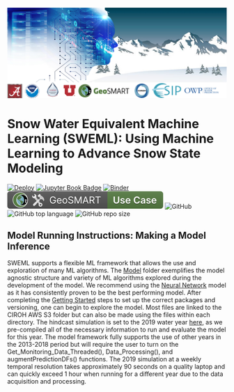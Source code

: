 ![NSM_Cover](./Images/ML_SWE.jpg)

# Snow Water Equivalent Machine Learning (SWEML): Using Machine Learning to Advance Snow State Modeling

[![Deploy](https://github.com/geo-smart/use_case_template/actions/workflows/deploy.yaml/badge.svg)](https://github.com/geo-smart/use_case_template/actions/workflows/deploy.yaml)
[![Jupyter Book Badge](https://jupyterbook.org/badge.svg)](https://geo-smart.github.io/use_case_template)
[![Binder](https://mybinder.org/badge_logo.svg)](https://mybinder.org/v2/gh/geo-smart/use_case_template/HEAD?urlpath=lab)
[![GeoSMART Use Case](./book/img/use_case_badge.svg)](https://geo-smart.github.io/usecases)
![GitHub](https://img.shields.io/github/license/whitelightning450/National-ML-Snow-Prediction-Mod?logo=GitHub&style=flat-square)
![GitHub top language](https://img.shields.io/github/languages/top/whitelightning450/National-ML-Snow-Prediction-Mod?logo=Jupyter&style=flat-square)
![GitHub repo size](https://img.shields.io/github/repo-size/whitelightning450/National-ML-Snow-Prediction-Mod?logo=Github&style=flat-square)


## Model Running Instructions: Making a Model Inference
SWEML supports a flexible ML framework that allows the use and exploration of many ML algorithms. 
The [Model](https://github.com/whitelightning450/SWEML/tree/main/Model) folder exemplifies the model agnostic structure and variety of ML algorithms explored during the development of the model.
We recommend using the [Neural Network](https://github.com/whitelightning450/SWEML/tree/main/Model/Neural_Network) model as it has consistently proven to be the best performing model. 
After completing the [Getting Started](https://github.com/whitelightning450/SWEML/blob/main/Getting%20Started.md) steps to set up the correct packages and versioning, one can begin to explore the model.
Most files are linked to the CIROH AWS S3 folder but can also be made using the files within each directory.
The hindcast simulation is set to the 2019 water year [here](https://github.com/whitelightning450/SWEML/blob/main/Model/Neural_Network/SSM_Hindcast_2019.ipynb), as we pre-compiled all of the necessary information to run and evaluate the model for this year.
The model framework fully supports the use of other years in the 2013-2018 period but will require the user to turn on the Get_Monitoring_Data_Threaded(), Data_Processing(), and augmentPredictionDFs() functions.
The 2019 simulation at a weekly temporal resolution takes approximately 90 seconds on a quality laptop and can quickly exceed 1 hour when running for a different year due to the data acquisition and processing.
